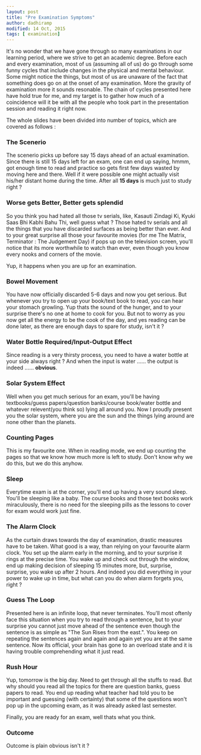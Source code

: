 ```yaml
---
layout: post
title: "Pre Examination Symptoms"
author: dadhiramp
modified: 14 Oct, 2015
tags: [ examination]
---
```


It's no wonder that we have gone through so many examinations in our learning period, where we strive to get an academic degree. Before each and every examination, most of us (assuming all of us) do go through some funny cycles that include changes in the physical and mental behaviour. Some might notice the things, but most of us are unaware of the fact that something does go on at the onset of any examination. More the gravity of examination more it sounds resonable. The chain of cycles presented here have hold true for me, and my target is to gather how much of a coincidence will it be with all the people who took part in the presentation session and reading it right now.

<!--more-->

<script async class="speakerdeck-embed" data-id="884230903fd94a389eb2a9c431d95f84" data-ratio="1.33333333333333" src="//speakerdeck.com/assets/embed.js"></script>	

The whole slides have been divided into number of topics, which are covered as follows : 


### The Scenerio

The scenerio picks up before say 15 days ahead of an actual examination. Since there is still 15 days left for an exam, one can end up saying, hmmm, got enough time to read and practice so gets first few days wasted by moving here and there. Well if it were possible one might actually visit his/her distant home during the time. After all **15 days** is much just to study right ? 

### Worse gets Better, Better gets splendid

So you think you had hated all those tv serials, like, Kasauti Zindagi Ki, Kyuki Saas Bhi Kabhi Bahu Thi, well guess what ? Those hated tv serials and all the things that you have discarded surfaces as being better than ever. And to your great surprise all those your favourite movies (for me The Matrix, Terminator : The Judgement Day) if pops up on the television screen, you'll notice that its more worthwhile to watch than ever, even though you know every nooks and corners of the movie. 

Yup, it happens when you are up for an examination.

### Bowel Movement

You have now officially discarded 5-6 days and now you get serious. But whenever you try to open up your book/text book to read, you can hear your stomach growling. Yup thats the sound of the hunger, and to your surprise there's no one at home to cook for you. But not to worry as you now get all the energy to be the cook of the day, and yes reading can be done later, as there are enough days to spare for study, isn't it ?

### Water Bottle Required/Input-Output Effect

Since reading is a very thirsty process, you need to have a water bottle at your side always right ? And when the input is water ...... the output is indeed ...... **obvious**.

### Solar System Effect

Well when you get much serious for an exam, you'll be having textbooks/guess papers/question banks/course book/water bottle and whatever relevent(you think so) lying all around you. Now I proudly present you the solar system, where you are the sun and the things lying around are none other than the planets.

### Counting Pages

This is my favourite one. When in reading mode, we end up counting the pages so that we know how much more is left to study. Don't know why we do this, but we do this anyhow.

### Sleep 

Everytime exam is at the corner, you'll end up having a very sound sleep. You'll be sleeping like a baby. The course books and those text books work miraculously, there is no need for the sleeping pills as the lessons to cover for exam would work just fine.

### The Alarm Clock

As the curtain draws towards the day of examination, drastic measures have to be taken. What good is a way, than relying on your favourite alarm clock. You set up the alarm early in the morning, and to your surprise it rings at the precise time. You wake up and  check out through the window, end up making decision of sleeping 15 minutes more, but, surprise, surprise, you wake up after 2 hours. And indeed you did everything in your power to wake up in time, but what can you do when alarm forgets you, right ?

### Guess The Loop

Presented here is an infinite loop, that never terminates. You'll most oftenly face this situation when you try to read through a sentence, but to your surprise you cannot just move ahead of the sentence even though the sentence is as simple as "The Sun Rises from the east.". You keep on repeating the sentences again and again and again yet you are at the same sentence. Now its official, your brain has gone to an overload state and it is having trouble comprehending what it just read.

### Rush Hour

Yup, tomorrow is the big day. Need to get through all the stuffs to read. But why should you read all the topics for there are question banks, guess papers to read. You end up reading what teacher had told you to be important and guessing (with certainty) that some of the questions won't pop up in the upcoming exam, as it was already asked last semester. 

Finally, you are ready for an exam, well thats what you think.

### Outcome

Outcome is plain obvious isn't it ? 
